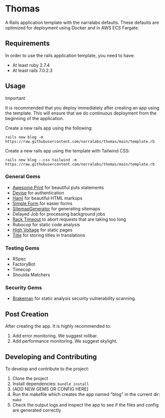 # Thomas

A Rails application template with the narralabs defaults. These defaults are optimized for deployment using Docker and in AWS ECS Fargate.

## Requirements

In order to use the rails application template, you need to have:

- At least ruby 2.7.4
- At least rails 7.0.2.3

## Usage

> [!IMPORTANT]
> It is recommended that you deploy immediately after creating an app using the template.  This will ensure that we do continuous deployment from the beginning of the application.

Create a new rails app using the following:

```
rails new blog -m https://raw.githubusercontent.com/narralabs/thomas/main/template.rb
```

Create a new rails app using the template with Tailwind CSS:

```
rails new blog --css tailwind -m https://raw.githubusercontent.com/narralabs/thomas/main/template.rb
```

### General Gems

- [Awesome Print](https://github.com/awesome-print/awesome_print) for beautiful puts statements
- [Devise](https://github.com/heartcombo/devise) for authentication
- [Haml](https://github.com/haml/haml-rails) for beautiful HTML markups
- [Simple Form](https://github.com/heartcombo/simple_form) for easier forms
- [SitemapGenerator](https://github.com/kjvarga/sitemap_generator) for generating sitemaps
- Delayed Job for processing background jobs
- [Rack Timeout](https://github.com/zombocom/rack-timeout) to abort requests that are taking too long
- Rubocop for static code analysis
- [High Voltage](https://github.com/thoughtbot/high_voltage) for static pages
- [Title](https://github.com/calebhearth/title) for storing titles in translations

### Testing Gems

- RSpec
- FactoryBot
- Timecop
- Shoulda Matchers

### Security Gems

- [Brakeman](https://github.com/presidentbeef/brakeman) for static analysis security vulnerability scanning.

## Post Creation

After creating the app. It is highly recommended to:

1. Add error monitoring. We suggest rollbar.
2. Add performance monitoring. We suggest skylight.

## Developing and Contributing

To develop and contribute to the project:

1. Clone the project
2. Install dependencies: `bundle install`
3. [ADD NEW GEMS OR CONFIG HERE]
4. Run the makefile which creates the app named "blog" in the current dir: `make`
5. Check the output logs and inspect the app to see if the files and config are generated correctly
